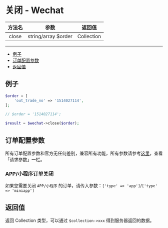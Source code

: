# 关闭 - Wechat

| 方法名 | 参数 | 返回值 |
| :---: | :---: | :---: |
| close | string/array $order | Collection |

---

- [例子](#例子)
- [订单配置参数](#订单配置参数)
- [返回值](#返回值)

<a name="例子"></a>

## 例子

```PHP
$order = [
    'out_trade_no' => '1514027114',
];

// $order = '1514027114';

$result = $wechat->close($order);
```

<a name="订单配置参数"></a>

## 订单配置参数

所有订单配置参数和官方无任何差别，兼容所有功能，所有参数请参考[这里](https://pay.weixin.qq.com/wiki/doc/api/jsapi.php?chapter=9_3)，查看「请求参数」一栏。

### APP/小程序订单关闭

如果您需要关闭 `APP/小程序` 的订单，请传入参数：`['type' => 'app']`/`['type' => 'miniapp']`

<a name="返回值"></a>

## 返回值

返回 Collection 类型，可以通过 `$collection->xxx` 得到服务器返回的数据。
